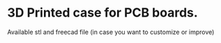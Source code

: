# 3D Printed case for PCB boards. 

Available stl and freecad file (in case you want to customize or improve)